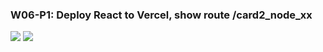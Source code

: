 ### W06-P1: Deploy React to Vercel, show route /card2_node_xx

![](https://ufpyfzqptcdbelaugszo.supabase.co/storage/v1/object/public/demo-69/md-img/W06-P1-1.png)
![](https://ufpyfzqptcdbelaugszo.supabase.co/storage/v1/object/public/demo-69/md-img/W06-P1-2.png)

